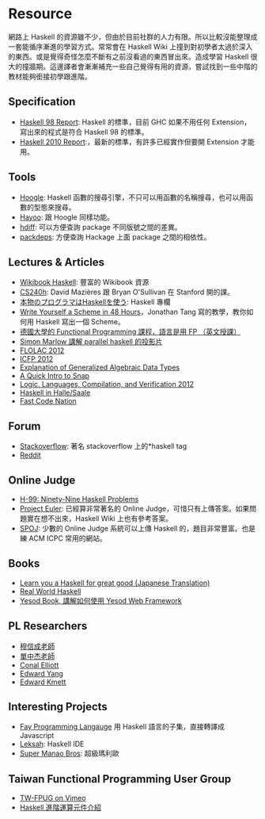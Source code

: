 # Resource

網路上 Haskell 的資源雖不少，但由於目前社群的人力有限。所以比較沒能整理成一套能循序漸進的學習方式。常常會在 Haskell Wiki 上撞到對初學者太過於深入的東西。或是覺得奇怪怎麼不斷有之前沒看過的東西冒出來。造成學習 Haskell 很大的撞牆期。這邊譯者會漸漸補充一些自己覺得有用的資源，嘗試找到一些中階的教材能夠銜接初學跟進階。

## Specification
* [Haskell 98 Report](http://www.haskell.org/onlinereport/):  Haskell 的標準，目前 GHC 如果不用任何 Extension，寫出來的程式是符合 Haskell 98 的標準。
* [Haskell 2010 Report](http://www.haskell.org/onlinereport/haskell2010/):，最新的標準，有許多已經實作但要開 Extension 才能用。

## Tools
* [Hoogle](http://www.haskell.org/hoogle/): Haskell 函數的搜尋引擎，不只可以用函數的名稱搜尋，也可以用函數的型態來搜尋。
* [Hayoo](http://holumbus.fh-wedel.de/hayoo/hayoo.html): 跟 Hoogle 同樣功能。
* [hdiff](http://hdiff.luite.com/): 可以方便查詢 package 不同版號之間的差異。
* [packdeps](http://packdeps.haskellers.com/): 方便查詢 Hackage 上面 package 之間的相依性。


## Lectures & Articles
* [Wikibook Haskell](http://en.wikibooks.org/wiki/Haskell): 豐富的 Wikibook 資源
* [CS240h](http://www.scs.stanford.edu/11au-cs240h/notes/): David Mazières 跟 Bryan O'Sullivan 在 Stanford 開的課。
* [本物のプログラマはHaskellを使う](http://itpro.nikkeibp.co.jp/article/COLUMN/20060915/248215/): Haskell 專欄
* [Write Yourself a Scheme in 48 Hours](http://en.wikibooks.org/wiki/Write_Yourself_a_Scheme_in_48_Hours)，Jonathan Tang 寫的教學，教你如何用 Haskell 寫出一個 Scheme。
* [德國大學的 Functional Programming 課程，語言是用 FP （英文授課）](http://video.s-inf.de/*FP.2005-SS-Giesl.(COt).HD_Videoaufzeichnung) 
* [Simon Marlow 講解 parallel haskell 的投影片](http://community.haskell.org/~simonmar/slides/cadarache2012/) 
* [FLOLAC 2012](http://flolac.iis.sinica.edu.tw/flolac12/doku.php?id=zh-tw:start)
* [ICFP 2012](http://www.youtube.com/channel/UCP9g4dLR7xt6KzCYntNqYcw?&desktop_uri=%2Fchannel%2FUCP9g4dLR7xt6KzCYntNqYcw)
* [Explanation of Generalized Algebraic Data Types](http://archive.org/details/ExplanationOfGeneralizedAlgebraicDataTypesgadts)
* [A Quick Intro to Snap](http://bonus500.github.com/sc2blog/*title-slide)
* [Logic, Languages, Compilation, and Verification 2012](http://www.cs.uoregon.edu/Research/summerschool/summer12/curriculum.html)
* [Haskell in Halle/Saale](http://iba-cg.de/hal7.html)
* [Fast Code Nation](http://bos.github.com/reaktor-dev-day-2012/reaktor-talk-slides.html*(1))

## Forum
* [Stackoverflow](http://stackoverflow.com/questions/tagged/haskell): 著名 stackoverflow 上的*haskell tag
* [Reddit](http://www.reddit.com/r/haskell/)

## Online Judge
* [H-99: Ninety-Nine Haskell Problems](http://www.haskell.org/haskellwiki/99_questions) 
* [Project Euler](http://projecteuler.net/): 已經算非常著名的 Online Judge，可惜只有上傳答案。如果問題實在想不出來，Haskell Wiki 上也有參考答案。
* [SPOJ](http://www.spoj.pl/): 少數的 Online Judge 系統可以上傳 Haskell 的，題目非常豐富。也是練 ACM ICPC 常用的網站。

## Books
* [Learn you a Haskell for great good (Japanese Translation)](http://www.amazon.co.jp/%E4%81%99%E3%81%94%E3%81%84Haskell%E3%81%9F%E3%81%AE%E3%81%97%E3%81%8F%E5%AD%A6%E3%81%BC%E3%81%86-Miran-Lipova%C4%8Da/dp/4274068854)
* [Real World Haskell](http://book.realworldhaskell.org/)
* [Yesod Book, 講解如何使用 Yesod Web Framework](http://www.yesodweb.com/book)

## PL Researchers
* [穆信成老師](http://www.iis.sinica.edu.tw/~scm/)
* [單中杰老師](http://www.cs.rutgers.edu/~ccshan/)
* [Conal Elliott](http://conal.net/)
* [Edward Yang](http://blog.ezyang.com/)
* [Edward Kmett](http://comonad.com/reader/)

## Interesting Projects
* [Fay Programming Langauge](http://fay-lang.org/) 用 Haskell 語言的子集，直接轉譯成 Javascript
* [Leksah](http://leksah.org/): Haskell IDE
* [Super Manao Bros](https://github.com/Mokehehe/Monao/): 超級瑪利歐

## Taiwan Functional Programming User Group
* [TW-FPUG on Vimeo](http://vimeo.com/groups/140878)
* [Haskell 進階運算元件介紹](https://docs.google.com/file/d/0BzqwG7n2gs71blE5V2pzR29WUDQ/edit?pli=1)
